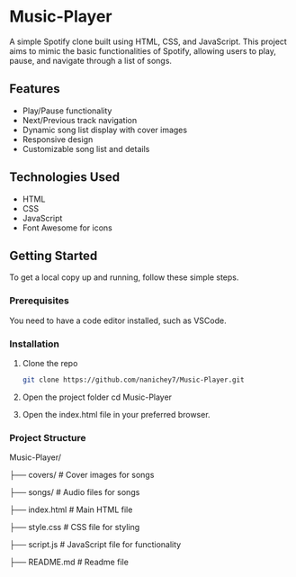 # Music-Player

A simple Spotify clone built using HTML, CSS, and JavaScript. This project aims to mimic the basic functionalities of Spotify, allowing users to play, pause, and navigate through a list of songs.

## Features

- Play/Pause functionality
- Next/Previous track navigation
- Dynamic song list display with cover images
- Responsive design
- Customizable song list and details

## Technologies Used

- HTML
- CSS
- JavaScript
- Font Awesome for icons

## Getting Started

To get a local copy up and running, follow these simple steps.

### Prerequisites

You need to have a code editor installed, such as VSCode.

### Installation

1. Clone the repo

   ```sh
   git clone https://github.com/nanichey7/Music-Player.git

   ```

2. Open the project folder
   cd Music-Player

3. Open the index.html file in your preferred browser.

### Project Structure

Music-Player/

├── covers/ # Cover images for songs

├── songs/ # Audio files for songs

├── index.html # Main HTML file

├── style.css # CSS file for styling

├── script.js # JavaScript file for functionality

├── README.md # Readme file

